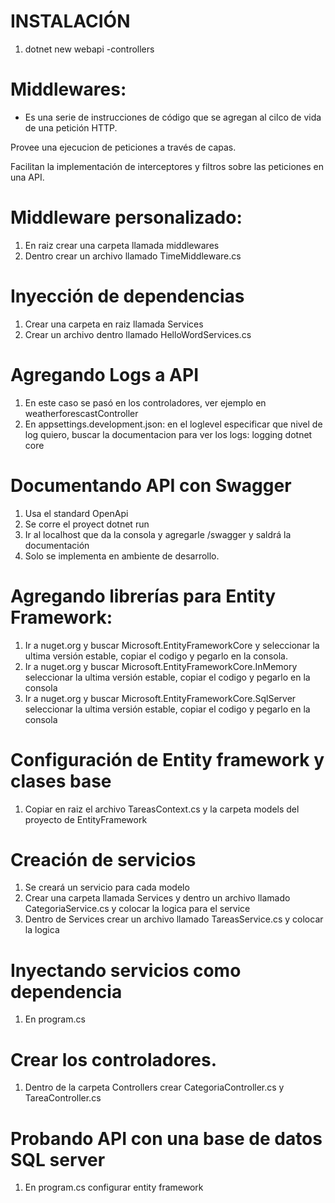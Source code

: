 # INSTALACIÓN

1. dotnet new webapi -controllers

# Middlewares:

- Es una serie de instrucciones de código que se agregan al cilco de vida de una petición HTTP.

Provee una ejecucion de peticiones a través de capas.

Facilitan la implementación de interceptores y filtros sobre las peticiones en una API.

# Middleware personalizado:

1. En raiz crear una carpeta llamada middlewares
2. Dentro crear un archivo llamado TimeMiddleware.cs

# Inyección de dependencias

1. Crear una carpeta en raiz llamada Services
2. Crear un archivo dentro llamado HelloWordServices.cs

# Agregando Logs a API

1. En este caso se pasó en los controladores, ver ejemplo en weatherforescastController
2. En appsettings.development.json: en el loglevel especificar que nivel de log quiero, buscar la documentacion para ver los logs: logging dotnet core

# Documentando API con Swagger

1. Usa el standard OpenApi
2. Se corre el proyect dotnet run
3. Ir al localhost que da la consola y agregarle /swagger y saldrá la documentación
4. Solo se implementa en ambiente de desarrollo.

# Agregando librerías para Entity Framework:

1. Ir a nuget.org y buscar Microsoft.EntityFrameworkCore y seleccionar la ultima versión estable, copiar el codigo y pegarlo en la consola.
2. Ir a nuget.org y buscar Microsoft.EntityFrameworkCore.InMemory seleccionar la ultima versión estable, copiar el codigo y pegarlo en la consola
3. Ir a nuget.org y buscar Microsoft.EntityFrameworkCore.SqlServer seleccionar la ultima versión estable, copiar el codigo y pegarlo en la consola

# Configuración de Entity framework y clases base

1. Copiar en raiz el archivo TareasContext.cs y la carpeta models del proyecto de EntityFramework

# Creación de servicios

1. Se creará un servicio para cada modelo
2. Crear una carpeta llamada Services y dentro un archivo llamado CategoriaService.cs y colocar la logica para el service
3. Dentro de Services crear un archivo llamado TareasService.cs y colocar la logica

# Inyectando servicios como dependencia

1.  En program.cs

# Crear los controladores.

1. Dentro de la carpeta Controllers crear CategoriaController.cs y TareaController.cs

# Probando API con una base de datos SQL server

1. En program.cs configurar entity framework
